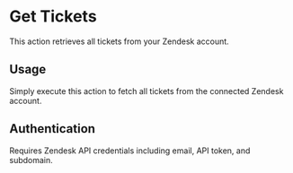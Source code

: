 # Get Tickets

This action retrieves all tickets from your Zendesk account.

## Usage

Simply execute this action to fetch all tickets from the connected Zendesk account.

## Authentication

Requires Zendesk API credentials including email, API token, and subdomain.

